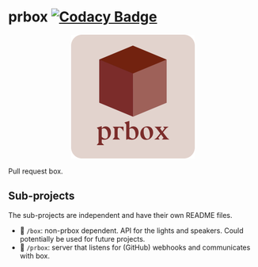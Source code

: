 # prbox [![Codacy Badge](https://app.codacy.com/project/badge/Grade/8002dad83f6c4c809cf3e35870756ff8)](https://app.codacy.com/gh/theowiik/prbox/dashboard?utm_source=gh&utm_medium=referral&utm_content=&utm_campaign=Badge_grade)

<center>
    <img src="_meta/logo.png" alt="Logo" width="250px"/>
</center>

Pull request box.

## Sub-projects

The sub-projects are independent and have their own README files.

- 📁 `/box`: non-prbox dependent. API for the lights and speakers. Could potentially be used for future projects.
- 📁 `/prbox`: server that listens for (GitHub) webhooks and communicates with box.
